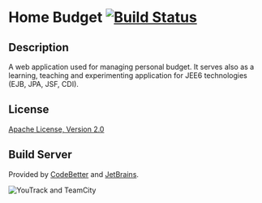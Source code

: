 Home Budget [![Build Status](https://crossprogramming.ci.cloudbees.com/buildStatus/icon?job=home-budget-master-commit-build)](https://crossprogramming.ci.cloudbees.com/job/home-budget-master-commit-build/)
=========


Description
-
A web application used for managing personal budget. 
It serves also as a learning, teaching and experimenting application for JEE6 technologies (EJB, JPA, JSF, CDI). 

License
-
[Apache License, Version 2.0](http://www.apache.org/licenses/LICENSE-2.0.html)

Build Server
-
Provided by [CodeBetter](http://codebetter.com/) and [JetBrains](http://www.jetbrains.com/).

![YouTrack and TeamCity](http://www.jetbrains.com/img/banners/Codebetter300x250.png)
